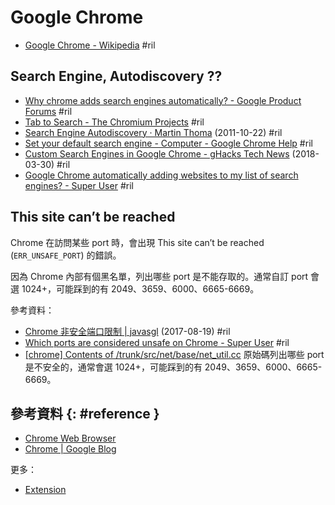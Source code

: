 # Google Chrome

  - [Google Chrome \- Wikipedia](https://en.wikipedia.org/wiki/Google_Chrome) #ril

## Search Engine, Autodiscovery ??

  - [Why chrome adds search engines automatically? \- Google Product Forums](https://productforums.google.com/forum/#!topic/chrome/SHGWhqU-rTs) #ril
  - [Tab to Search \- The Chromium Projects](https://www.chromium.org/tab-to-search) #ril
  - [Search Engine Autodiscovery · Martin Thoma](https://martin-thoma.com/search-engine-autodiscovery/) (2011-10-22) #ril
  - [Set your default search engine \- Computer \- Google Chrome Help](https://support.google.com/chrome/answer/95426) #ril
  - [Custom Search Engines in Google Chrome \- gHacks Tech News](https://www.ghacks.net/2018/03/30/custom-search-engines-in-google-chrome/) (2018-03-30) #ril
  - [Google Chrome automatically adding websites to my list of search engines? \- Super User](https://superuser.com/questions/276069/) #ril

## This site can’t be reached

Chrome 在訪問某些 port 時，會出現 This site can’t be reached (`ERR_UNSAFE_PORT`) 的錯誤。

因為 Chrome 內部有個黑名單，列出哪些 port 是不能存取的。通常自訂 port 會選 1024+，可能踩到的有 2049、3659、6000、6665-6669。

參考資料：

  - [Chrome 非安全端口限制 \| javasgl](https://javasgl.github.io/chrome-unsafe-port-err/) (2017-08-19) #ril
  - [Which ports are considered unsafe on Chrome \- Super User](https://superuser.com/questions/188058/) #ril
  - [\[chrome\] Contents of /trunk/src/net/base/net\_util\.cc](https://src.chromium.org/viewvc/chrome/trunk/src/net/base/net_util.cc?view=markup) 原始碼列出哪些 port 是不安全的，通常會選 1024+，可能踩到的有 2049、3659、6000、6665-6669。

## 參考資料 {: #reference }

  - [Chrome Web Browser](https://www.google.com/chrome/)
  - [Chrome | Google Blog](https://blog.google/products/chrome/)

更多：

  - [Extension](chrome-extension.md)
